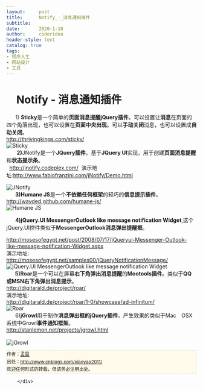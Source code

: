 ```yaml
---
layout:     post
title:      Notify_-_消息通知插件
subtitle:   
date:       2020-1-10
author:     coderidea
header-style: text
catalog: true
tags:
- 程序人生
- 网站设计
- 工具
--- 
```

<div class="postBody">
			<div id="cnblogs_post_body" class="blogpost-body"><div>
<div>
<h1>    Notify - 消息通知插件</h1>
<div>      <span style="color:#333333;">1)</span> <strong>Sticky</strong>是一个简单的<strong>页面消息提醒jQuery插件</strong>。可以设置让<strong>消息</strong>在页面的四个角落出现，也可以设置在<strong>页面中央出现</strong>。可以<strong>手动关闭</strong>消息，也可以设置成<strong>自动关闭</strong>。</div>
</div>
<div>
<div><a href="http://thrivingkings.com/sticky/">http://thrivingkings.com/sticky/</a></div>
<div></div>
</div>
</div>
<div><img src="http://www.open-lib.com/attachment/2011-08/17-20-17-40a.jpg" alt="Sticky" /></div>
<div></div>
<div>       <strong>2)</strong>JNotify是一个<strong>JQuery插件</strong>，基于<strong>JQuery UI</strong>实现，用于创建<strong>页面消息提醒</strong>和<strong>状态提示条</strong>。</div>
<div></div>
<div>  <a href="http://jnotify.codeplex.com/">http://jnotify.codeplex.com/</a>  演示地址:<a href="http://www.fabiofranzini.com/jNotify/Demo.html">http://www.fabiofranzini.com/jNotify/Demo.html</a></div>
<p></p>
<div><img src="http://www.open-lib.com/attachment/2010-06-10/20-16-3g.jpg" alt="JNotify" style="border-width:0px;" /></div>
<div></div>
<div>
<div>      <strong>3)Humane JS</strong>是一个<strong>不依赖任何框架</strong>的轻巧的<strong>信息提示插件</strong>。</div>
</div>
<div><a href="http://wavded.github.com/humane-js/">http://wavded.github.com/humane-js/</a></div>
<div></div>
<div><img src="http://www.open-lib.com/attachment/2011-05/06-21-3-15a.jpg" alt="Humane JS" style="border-width:0px;" /></div>
<div>
<p style="margin-left:auto;text-indent:0px;"></p>
<p style="margin-left:auto;text-indent:0px;">      <strong>4)jQuery.UI MessengerOutlook like message notification Widget</strong>,这个jQuery.UI控件类似于<strong>MessengerOutlook消息弹出提醒框</strong>。</p>
</div>
<div>
<div>
<div><a href="http://mosesofegypt.net/post/2008/07/17/jQueryui-Messenger-Outlook-like-message-notification-Widget.aspx">http://mosesofegypt.net/post/2008/07/17/jQueryui-Messenger-Outlook-like-message-notification-Widget.aspx</a></div>
</div>
<div>
<div>演示地址:</div>
<div><a href="http://mosesofegypt.net/samples00/jQueryNotificationMessage/">http://mosesofegypt.net/samples00/jQueryNotificationMessage/</a></div>
</div>
<div><img src="http://www.open-lib.com/attachment/2009-09-10/20-58-35a.jpg" alt="jQuery.UI MessengerOutlook like message notification Widget" /></div>
<div></div>
<div>
<div></div>
</div>
</div>
<div>
<div>     <strong><span style="color:#333333;"> 5)</span></strong><strong><span style="color:#333333;">Roar</span></strong>是一个可以在屏幕<strong>右下角弹出消息提醒</strong>的<strong>Mootools插件</strong>。类似于<strong>QQ或MSN右下角弹出消息提示</strong>。</div>
<div>
<div>
<div><a href="http://digitarald.de/project/roar/">http://digitarald.de/project/roar/</a></div>
</div>
<div>
<div>演示地址:</div>
<div><a href="http://digitarald.de/project/roar/1-0/showcase/ad-infinitum/">http://digitarald.de/project/roar/1-0/showcase/ad-infinitum/</a></div>
</div>
</div>
</div>
<div><img src="http://www.open-lib.com/attachment/2009-08-18/0-9-57e.jpg" alt="Roar" /></div>
<div></div>
<div>
<div>      6)<strong>jGrowl</strong>用于制作<strong>消息弹出框的jQuery插件</strong>。产生效果的类似于Mac　OSX系统中Growl<strong>事件通知框架</strong>。</div>
<div>
<div>
<div><a href="http://stanlemon.net/projects/jgrowl.html">http://stanlemon.net/projects/jgrowl.html</a></div>
</div>
</div>
<br /><div><img src="http://www.open-lib.com/attachment/2010-05-18/10-48-27a.jpg" alt="jGrowl" /></div>
<div></div>
</div>


<div id="ckepop">
<div></div>
<div style="clear:both;"></div>
</div>
<div>
<p id="PSignature" style="line-height:20px;background:#FFFAEA no-repeat 2% 50%;font-size:12px;border:#e0e0e0 1px dashed;">作者：<a href="http://www.cnblogs.com/xiaoyao2011/">孟晨</a> <br /> 出处：<a href="http://www.cnblogs.com/xiaoyao2011/">http://www.cnblogs.com/xiaoyao2011/</a> <br />欢迎任何形式的转载，但请务必注明出处。</p>
</div></div><div id="MySignature"></div>
<div class="clear"></div>
<div id="blog_post_info_block">
<div id="BlogPostCategory"></div>
<div id="EntryTag"></div>
<div id="blog_post_info">
</div>
<div class="clear"></div>
<div id="post_next_prev"></div>
</div>


		</div>